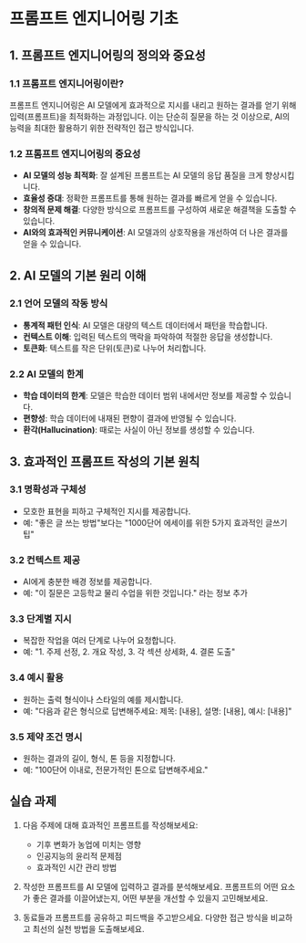 # 프롬프트 엔지니어링 기초

## 1. 프롬프트 엔지니어링의 정의와 중요성

### 1.1 프롬프트 엔지니어링이란?

프롬프트 엔지니어링은 AI 모델에게 효과적으로 지시를 내리고 원하는 결과를 얻기 위해 입력(프롬프트)을 최적화하는 과정입니다. 이는 단순히 질문을 하는 것 이상으로, AI의 능력을 최대한 활용하기 위한 전략적인 접근 방식입니다.

### 1.2 프롬프트 엔지니어링의 중요성

- **AI 모델의 성능 최적화**: 잘 설계된 프롬프트는 AI 모델의 응답 품질을 크게 향상시킵니다.
- **효율성 증대**: 정확한 프롬프트를 통해 원하는 결과를 빠르게 얻을 수 있습니다.
- **창의적 문제 해결**: 다양한 방식으로 프롬프트를 구성하여 새로운 해결책을 도출할 수 있습니다.
- **AI와의 효과적인 커뮤니케이션**: AI 모델과의 상호작용을 개선하여 더 나은 결과를 얻을 수 있습니다.

## 2. AI 모델의 기본 원리 이해

### 2.1 언어 모델의 작동 방식

- **통계적 패턴 인식**: AI 모델은 대량의 텍스트 데이터에서 패턴을 학습합니다.
- **컨텍스트 이해**: 입력된 텍스트의 맥락을 파악하여 적절한 응답을 생성합니다.
- **토큰화**: 텍스트를 작은 단위(토큰)로 나누어 처리합니다.

### 2.2 AI 모델의 한계

- **학습 데이터의 한계**: 모델은 학습한 데이터 범위 내에서만 정보를 제공할 수 있습니다.
- **편향성**: 학습 데이터에 내재된 편향이 결과에 반영될 수 있습니다.
- **환각(Hallucination)**: 때로는 사실이 아닌 정보를 생성할 수 있습니다.

## 3. 효과적인 프롬프트 작성의 기본 원칙

### 3.1 명확성과 구체성

- 모호한 표현을 피하고 구체적인 지시를 제공합니다.
- 예: "좋은 글 쓰는 방법"보다는 "1000단어 에세이를 위한 5가지 효과적인 글쓰기 팁"

### 3.2 컨텍스트 제공

- AI에게 충분한 배경 정보를 제공합니다.
- 예: "이 질문은 고등학교 물리 수업을 위한 것입니다." 라는 정보 추가

### 3.3 단계별 지시

- 복잡한 작업을 여러 단계로 나누어 요청합니다.
- 예: "1. 주제 선정, 2. 개요 작성, 3. 각 섹션 상세화, 4. 결론 도출"

### 3.4 예시 활용

- 원하는 출력 형식이나 스타일의 예를 제시합니다.
- 예: "다음과 같은 형식으로 답변해주세요: 제목: [내용], 설명: [내용], 예시: [내용]"

### 3.5 제약 조건 명시

- 원하는 결과의 길이, 형식, 톤 등을 지정합니다.
- 예: "100단어 이내로, 전문가적인 톤으로 답변해주세요."

## 실습 과제

1. 다음 주제에 대해 효과적인 프롬프트를 작성해보세요:
   - 기후 변화가 농업에 미치는 영향
   - 인공지능의 윤리적 문제점
   - 효과적인 시간 관리 방법

2. 작성한 프롬프트를 AI 모델에 입력하고 결과를 분석해보세요. 프롬프트의 어떤 요소가 좋은 결과를 이끌어냈는지, 어떤 부분을 개선할 수 있을지 고민해보세요.

3. 동료들과 프롬프트를 공유하고 피드백을 주고받으세요. 다양한 접근 방식을 비교하고 최선의 실천 방법을 도출해보세요.

